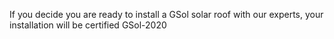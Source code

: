 If you decide you are ready to install a GSol solar roof with our experts, your installation will be certified GSol-2020